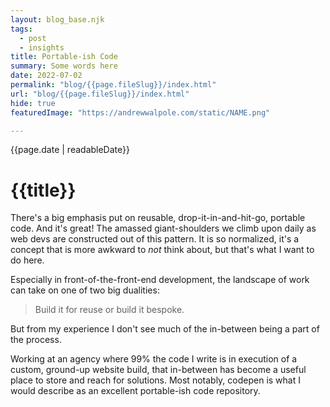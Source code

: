 ```yaml
---
layout: blog_base.njk
tags: 
  - post
  - insights
title: Portable-ish Code
summary: Some words here
date: 2022-07-02
permalink: "blog/{{page.fileSlug}}/index.html"
url: "blog/{{page.fileSlug}}/index.html"
hide: true
featuredImage: "https://andrewwalpole.com/static/NAME.png"

---
```


{{page.date | readableDate}}
# {{title}}

There's a big emphasis put on reusable, drop-it-in-and-hit-go, portable code. And it's great! The amassed giant-shoulders we climb upon daily as web devs are constructed out of this pattern. It is so normalized, it's a concept that is more awkward to *not* think about, but that's what I want to do here.

Especially in front-of-the-front-end development, the landscape of work can take on one of two big dualities:

> Build it for reuse or build it bespoke.

But from my experience I don't see much of the in-between being a part of the process.

Working at an agency where 99% the code I write is in execution of a custom, ground-up website build, that in-between has become a useful place to store and reach for solutions. Most notably, codepen is what I would describe as an excellent portable-ish code repository.